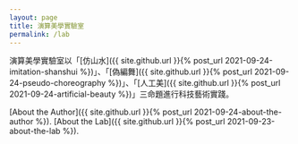 ```yaml
---
layout: page
title: 演算美學實驗室
permalink: /lab
---
```


演算美學實驗室以「[仿山水]({{ site.github.url }}{% post_url 2021-09-24-imitation-shanshui %})」、「[偽編舞]({{ site.github.url }}{% post_url 2021-09-24-pseudo-choreography %})」、「[人工美]({{ site.github.url }}{% post_url 2021-09-24-artificial-beauty %})」三命題進行科技藝術實踐。  


[About the Author]({{ site.github.url }}{% post_url 2021-09-24-about-the-author %}).
[About the Lab]({{ site.github.url }}{% post_url 2021-09-23-about-the-lab %}).
